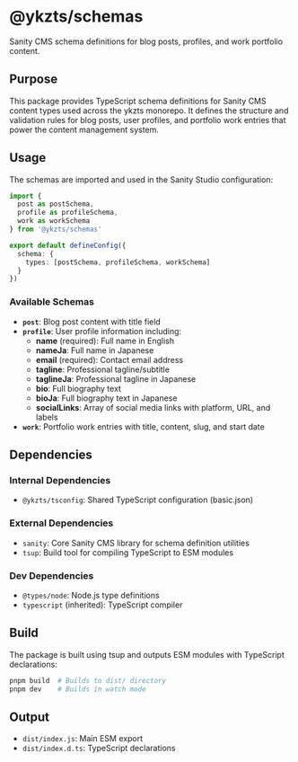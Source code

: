# @ykzts/schemas

Sanity CMS schema definitions for blog posts, profiles, and work portfolio content.

## Purpose

This package provides TypeScript schema definitions for Sanity CMS content types used across the ykzts monorepo. It defines the structure and validation rules for blog posts, user profiles, and portfolio work entries that power the content management system.

## Usage

The schemas are imported and used in the Sanity Studio configuration:

```typescript
import {
  post as postSchema,
  profile as profileSchema,
  work as workSchema
} from '@ykzts/schemas'

export default defineConfig({
  schema: {
    types: [postSchema, profileSchema, workSchema]
  }
})
```

### Available Schemas

- **`post`**: Blog post content with title field
- **`profile`**: User profile information including:
  - **name** (required): Full name in English
  - **nameJa**: Full name in Japanese
  - **email** (required): Contact email address
  - **tagline**: Professional tagline/subtitle
  - **taglineJa**: Professional tagline in Japanese
  - **bio**: Full biography text
  - **bioJa**: Full biography text in Japanese
  - **socialLinks**: Array of social media links with platform, URL, and labels
- **`work`**: Portfolio work entries with title, content, slug, and start date

## Dependencies

### Internal Dependencies
- `@ykzts/tsconfig`: Shared TypeScript configuration (basic.json)

### External Dependencies
- `sanity`: Core Sanity CMS library for schema definition utilities
- `tsup`: Build tool for compiling TypeScript to ESM modules

### Dev Dependencies
- `@types/node`: Node.js type definitions
- `typescript` (inherited): TypeScript compiler

## Build

The package is built using tsup and outputs ESM modules with TypeScript declarations:

```bash
pnpm build  # Builds to dist/ directory
pnpm dev    # Builds in watch mode
```

## Output

- `dist/index.js`: Main ESM export
- `dist/index.d.ts`: TypeScript declarations